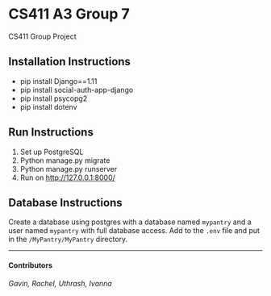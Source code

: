 # CS411 A3 Group 7
CS411 Group Project

Installation Instructions
----
- pip install Django==1.11 
- pip install social-auth-app-django
- pip install psycopg2
- pip install dotenv

Run Instructions 
----
1. Set up PostgreSQL 
2. Python manage.py migrate
3. Python manage.py runserver
4. Run on http://127.0.0.1:8000/

Database Instructions 
----
Create a database using postgres with a database named `mypantry` and a user named `mypantry` with full database access. Add to the `.env` file and put in the `/MyPantry/MyPantry` directory.

---
#### Contributors
*Gavin, Rachel, Uthrash, Ivanna*
